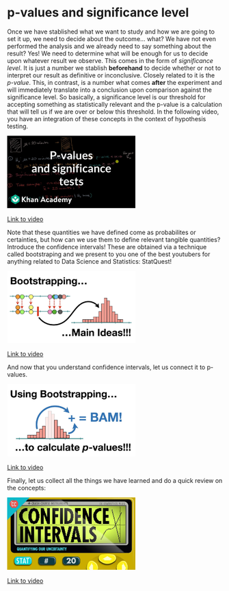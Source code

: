 # p-values and significance level

Once we have stablished what we want to study and how we are going to set it up, we need to decide about the outcome... what? We have not even performed the analysis and we already need to say something about the result? Yes! We need to determine what will be enough for us to decide upon whatever result we observe. This comes in the form of _significance level_. It is just a number we stablish **beforehand** to decide whether or not to interpret our result as definitive or inconclusive. Closely related to it is the _p-value_. This, in contrast, is a number what comes **after** the experiment and will immediately translate into a conclusion upon comparison against the significance level. So basically, a significance level is our threshold for accepting something as statistically relevant and the p-value is a calculation that will tell us if we are over or below this threshold. In the following video, you have an integration of these concepts in the context of hypothesis testing. 

<img src="../images/KS6KEWaoOOEhd.jpg" alt="" width="300" height="auto">

[Link to video](https://www.youtube.com/watch?v=KS6KEWaoOOE)


Note that these quantities we have defined come as probabilites or certainties, but how can we use them to define relevant tangible quantities? Introduce the confidence intervals! These are obtained via a technique called bootstraping and we present to you one of the best youtubers for anything related to Data Science and Statistics: StatQuest!


<img src="../images/Xz0x-8-cgaQhd.jpg" alt="" width="300" height="auto">

[Link to video](https://www.youtube.com/watch?v=Xz0x-8-cgaQ)


And now that you understand confidence intervals, let us connect it to p-values.


<img src="../images/N4ZQQqyIf6khd.jpg" alt="" width="300" height="auto">

[Link to video](https://www.youtube.com/watch?v=N4ZQQqyIf6k)


Finally, let us collect all the things we have learned and do a quick review on the concepts:


<img src="../images/yDEvXB6ApWchd.jpg" alt="" width="300" height="auto">

[Link to video](https://www.youtube.com/watch?v=yDEvXB6ApWc)
